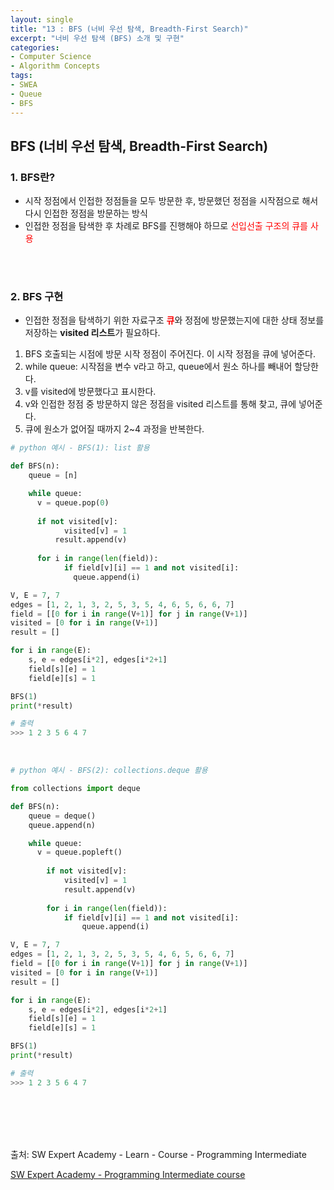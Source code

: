 ```yaml
---
layout: single
title: "13 : BFS (너비 우선 탐색, Breadth-First Search)"
excerpt: "너비 우선 탐색 (BFS) 소개 및 구현"
categories: 
- Computer Science
- Algorithm Concepts
tags:
- SWEA
- Queue
- BFS
---
```

## BFS (너비 우선 탐색, Breadth-First Search)

### 1. <strong>BFS란?</strong>

- 시작 정점에서 인접한 정점들을 모두 방문한 후, 
  방문했던 정점을 시작점으로 해서 다시 인접한 정점을 방문하는 방식
- 인접한 정점을 탐색한 후 차례로 BFS를 진행해야 하므로 <span style="color:red">선입선출 구조의 큐를 사용</span>

<br>

<br>

### 2. <strong>BFS 구현</strong>

- 인접한 정점을 탐색하기 위한 자료구조 <strong><span style='color:red'>큐</span></strong>와 정점에 방문했는지에 대한 상태 정보를 저장하는 <strong>visited 리스트</strong>가 필요하다.

1. BFS 호출되는 시점에 방문 시작 정점이 주어진다. 이 시작 정점을 큐에 넣어준다.
2. while queue:
    시작점을 변수 v라고 하고, queue에서 원소 하나를 빼내어 할당한다.
3. v를 visited에 방문했다고 표시한다.
4. v와 인접한 정점 중 방문하지 않은 정점을 visited 리스트를 통해 찾고, 큐에 넣어준다.
5. 큐에 원소가 없어질 때까지 2~4 과정을 반복한다.

```python
# python 예시 - BFS(1): list 활용

def BFS(n):
    queue = [n]

    while queue:
      v = queue.pop(0)
    
      if not visited[v]:
            visited[v] = 1
          result.append(v)
        
      for i in range(len(field)):
            if field[v][i] == 1 and not visited[i]:
              queue.append(i)

V, E = 7, 7
edges = [1, 2, 1, 3, 2, 5, 3, 5, 4, 6, 5, 6, 6, 7]
field = [[0 for i in range(V+1)] for j in range(V+1)]
visited = [0 for i in range(V+1)]
result = []

for i in range(E):
    s, e = edges[i*2], edges[i*2+1]
    field[s][e] = 1
    field[e][s] = 1

BFS(1)
print(*result)

# 출력
>>> 1 2 3 5 6 4 7
```

<br>

```python
# python 예시 - BFS(2): collections.deque 활용

from collections import deque

def BFS(n):
    queue = deque()
    queue.append(n)

    while queue:
      v = queue.popleft()
    
        if not visited[v]:
            visited[v] = 1
            result.append(v)
    
        for i in range(len(field)):
            if field[v][i] == 1 and not visited[i]:
                queue.append(i)

V, E = 7, 7
edges = [1, 2, 1, 3, 2, 5, 3, 5, 4, 6, 5, 6, 6, 7]
field = [[0 for i in range(V+1)] for j in range(V+1)]
visited = [0 for i in range(V+1)]
result = []

for i in range(E):
    s, e = edges[i*2], edges[i*2+1]
    field[s][e] = 1
    field[e][s] = 1

BFS(1)
print(*result)

# 출력
>>> 1 2 3 5 6 4 7
```

<br>

<br>

<br>

<br>

출처: SW Expert Academy - Learn - Course - Programming Intermediate

[SW Expert Academy - Programming Intermediate course](https://swexpertacademy.com/main/learn/course/subjectList.do?courseId=AVuPDN86AAXw5UW6)

